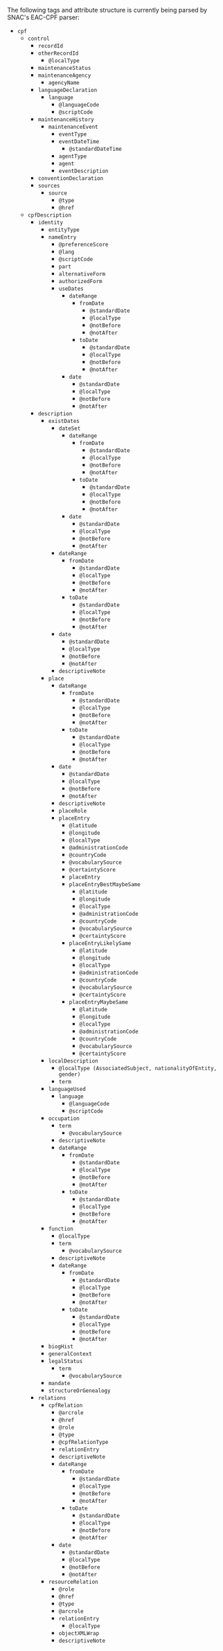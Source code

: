 The following tags and attribute structure is currently being parsed by SNAC's EAC-CPF parser:

* `cpf`
    * `control`
        * `recordId`
        * `otherRecordId`
            * `@localType`
        * `maintenanceStatus`
        * `maintenanceAgency`
            * `agencyName`
        * `languageDeclaration`
            * `language`
                * `@languageCode`
                * `@scriptCode`
        * `maintenanceHistory`
            * `maintenanceEvent`
                * `eventType`
                * `eventDateTime`
                    * `@standardDateTime`
                * `agentType`
                * `agent`
                * `eventDescription`
        * `conventionDeclaration`
        * `sources`
            * `source`
                * `@type`
                * `@href`
    * `cpfDescription`
        * `identity`
            * `entityType`
            * `nameEntry`
                * `@preferenceScore`
                * `@lang`
                * `@scriptCode`
                * `part`
                * `alternativeForm`
                * `authorizedForm`
                * `useDates`
                    * `dateRange`
                        * `fromDate`
                            * `@standardDate`
                            * `@localType`
                            * `@notBefore`
                            * `@notAfter`
                        * `toDate`
                            * `@standardDate`
                            * `@localType`
                            * `@notBefore`
                            * `@notAfter`
                    * `date`
                        * `@standardDate`
                        * `@localType`
                        * `@notBefore`
                        * `@notAfter`
        * `description`
            * `existDates`
                * `dateSet`
                    * `dateRange`
                        * `fromDate`
                            * `@standardDate`
                            * `@localType`
                            * `@notBefore`
                            * `@notAfter`
                        * `toDate`
                            * `@standardDate`
                            * `@localType`
                            * `@notBefore`
                            * `@notAfter`
                    * `date`
                        * `@standardDate`
                        * `@localType`
                        * `@notBefore`
                        * `@notAfter`
                * `dateRange`
                    * `fromDate`
                        * `@standardDate`
                        * `@localType`
                        * `@notBefore`
                        * `@notAfter`
                    * `toDate`
                        * `@standardDate`
                        * `@localType`
                        * `@notBefore`
                        * `@notAfter`
                * `date`
                    * `@standardDate`
                    * `@localType`
                    * `@notBefore`
                    * `@notAfter`
                * `descriptiveNote`
            * `place`
                * `dateRange`
                    * `fromDate`
                        * `@standardDate`
                        * `@localType`
                        * `@notBefore`
                        * `@notAfter`
                    * `toDate`
                        * `@standardDate`
                        * `@localType`
                        * `@notBefore`
                        * `@notAfter`
                * `date`
                    * `@standardDate`
                    * `@localType`
                    * `@notBefore`
                    * `@notAfter`
                * `descriptiveNote`
                * `placeRole`
                * `placeEntry`
                    * `@latitude`
                    * `@longitude`
                    * `@localType`
                    * `@administrationCode`
                    * `@countryCode`
                    * `@vocabularySource`
                    * `@certaintyScore`
                    * `placeEntry`
                    * `placeEntryBestMaybeSame`
                        * `@latitude`
                        * `@longitude`
                        * `@localType`
                        * `@administrationCode`
                        * `@countryCode`
                        * `@vocabularySource`
                        * `@certaintyScore`
                    * `placeEntryLikelySame`
                        * `@latitude`
                        * `@longitude`
                        * `@localType`
                        * `@administrationCode`
                        * `@countryCode`
                        * `@vocabularySource`
                        * `@certaintyScore`
                    * `placeEntryMaybeSame`
                        * `@latitude`
                        * `@longitude`
                        * `@localType`
                        * `@administrationCode`
                        * `@countryCode`
                        * `@vocabularySource`
                        * `@certaintyScore`
            * `localDescription`
                * `@localType (AssociatedSubject, nationalityOfEntity, gender)`
                * `term`
            * `languageUsed`
                * `language`
                    * `@languageCode`
                    * `@scriptCode`
            * `occupation`
                * `term`
                    * `@vocabularySource`
                * `descriptiveNote`
                * `dateRange`
                    * `fromDate`
                        * `@standardDate`
                        * `@localType`
                        * `@notBefore`
                        * `@notAfter`
                    * `toDate`
                        * `@standardDate`
                        * `@localType`
                        * `@notBefore`
                        * `@notAfter`
            * `function`
                * `@localType`
                * `term`
                    * `@vocabularySource`
                * `descriptiveNote`
                * `dateRange`
                    * `fromDate`
                        * `@standardDate`
                        * `@localType`
                        * `@notBefore`
                        * `@notAfter`
                    * `toDate`
                        * `@standardDate`
                        * `@localType`
                        * `@notBefore`
                        * `@notAfter`
            * `biogHist`
            * `generalContext`
            * `legalStatus`
                * `term`
                    * `@vocabularySource`
            * `mandate`
            * `structureOrGenealogy`
        * `relations`
            * `cpfRelation`
                * `@arcrole`
                * `@href`
                * `@role`
                * `@type`
                * `@cpfRelationType`
                * `relationEntry`
                * `descriptiveNote`
                * `dateRange`
                    * `fromDate`
                        * `@standardDate`
                        * `@localType`
                        * `@notBefore`
                        * `@notAfter`
                    * `toDate`
                        * `@standardDate`
                        * `@localType`
                        * `@notBefore`
                        * `@notAfter`
                * `date`
                    * `@standardDate`
                    * `@localType`
                    * `@notBefore`
                    * `@notAfter`
            * `resourceRelation`
                * `@role`
                * `@href`
                * `@type`
                * `@arcrole`
                * `relationEntry`
                    * `@localType`
                * `objectXMLWrap`
                * `descriptiveNote`
